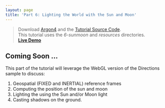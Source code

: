 ```yaml
---
layout: page
title: 'Part 6: Lighting the World with the Sun and Moon'
---
```

> Download [Argon4](http://argonjs.io/argon-app) and the [Tutorial Source Code](https://github.com/argonjs/docs/tree/gh-pages/code). <br> This tutorial uses the *6-sunmoon* and *resources* directories.<br> **[Live Demo](/code/6-sunmoon)**

## Coming Soon ...

This part of the tutorial will leverage the WebGL version of the Directions sample to discuss:

1. Geospatial (FIXED and INERTIAL) reference frames
2. Computing the position of the sun and moon
2. Lighting the using the Sun and/or Moon light
3. Casting shadows on the ground.
